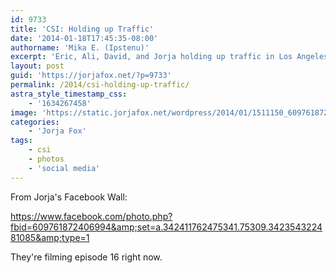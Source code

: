 ```yaml
---
id: 9733
title: 'CSI: Holding up Traffic'
date: '2014-01-18T17:45:35-08:00'
authorname: 'Mika E. (Ipstenu)'
excerpt: 'Eric, Ali, David, and Jorja holding up traffic in Los Angeles the other night. '
layout: post
guid: 'https://jorjafox.net/?p=9733'
permalink: /2014/csi-holding-up-traffic/
astra_style_timestamp_css:
    - '1634267458'
image: 'https://static.jorjafox.net/wordpress/2014/01/1511150_609761872406994_1808683602_n.jpg'
categories:
    - 'Jorja Fox'
tags:
    - csi
    - photos
    - 'social media'
---
```


From Jorja's Facebook Wall:

https://www.facebook.com/photo.php?fbid=609761872406994&amp;set=a.342411762475341.75309.342354322481085&amp;type=1

They're filming episode 16 right now.
